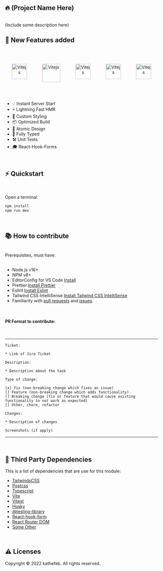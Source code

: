 ## 🔥 (Project Name Here)

</br>
(Include some description here)

</br>

## 🚀 New Features added

</br>
</br>

<p align="center" style="display: flex;
justify-content:center;
  gap: 50px;">
    <img alt="Vitejs"  width="50px" src="https://upload.wikimedia.org/wikipedia/commons/thumb/f/f1/Vitejs-logo.svg/2078px-Vitejs-logo.svg.png">
    <img alt="Vitejs"  width="60px" src="https://upload.wikimedia.org/wikipedia/commons/thumb/a/a7/React-icon.svg/2300px-React-icon.svg.png">
    <img alt="Vitejs"  width="50px" src="https://upload.wikimedia.org/wikipedia/commons/4/4c/Typescript_logo_2020.svg">
    <img alt="Vitejs"  width="50px" src="https://vitest.dev/logo-shadow.svg">
    <img alt="Vitejs"  width="50px" src="https://upload.wikimedia.org/wikipedia/commons/thumb/d/d5/Tailwind_CSS_Logo.svg/2048px-Tailwind_CSS_Logo.svg.png">
</p>
</br>
</br>

- 💡 Instant Server Start
- ⚡️ Lightning Fast HMR
- 🎨 Custom Styling
- 📦 Optimized Build
- 🔩 Atomic Design
- 🔑 Fully Typed
- 🛠️ Unit Tests
- 🎓 React-Hook-Forms

</br>

## ⚡️ Quickstart

</br>

Open a terminal:

```bash
npm install
npm run dev
```

</br>

## 📚 How to contribute

</br>
Prerequisites, must have:
</br>
</br>

- Node.js v16+
- NPM v8+
- EditorConfig for VS Code [Install](https://marketplace.visualstudio.com/items?itemName=EditorConfig.EditorConfig)
- Prettier [Install Prettier](https://github.com/prettier/prettier-vscode)
- Eslint [Install Eslint](https://marketplace.visualstudio.com/items?itemName=dbaeumer.vscode-eslint)
- Tailwind CSS IntelliSense [Install Tailwind CSS IntelliSense](https://marketplace.visualstudio.com/items?itemName=bradlc.vscode-tailwindcss)
- Familiarity with [pull requests](https://help.github.com/articles/using-pull-requests) and [issues](https://guides.github.com/features/issues/).

</br>

#### PR Format to contribute:

</br>

---

```
Ticket:

* Link of Jira Ticket

Description:

* Description about the task

Type of change:

[x] Fix (non-breaking change which fixes an issue)
[] Feature (non-breaking change which adds functionality)
[] Breaking change (fix or feature that would cause existing functionality to not work as expected)
[] Other, chore, refactor

Changes:

* Description of changes

Screenshots (if apply)
```

---

</br>

## 🌟 Third Party Dependencies

This is a list of dependencies that are use for this module:

- [TailwindsCSS]()
- [Postcss]()
- [Typescript]()
- [Vite]()
- [Vitest]()
- [Husky]()
- [@testing-library]()
- [React-hook-form]()
- [React Router DOM]()
- [Some Other]()

</br>

## ⚠️ Licenses

Copyright © 2022 kathefeb. All rights reserved.
